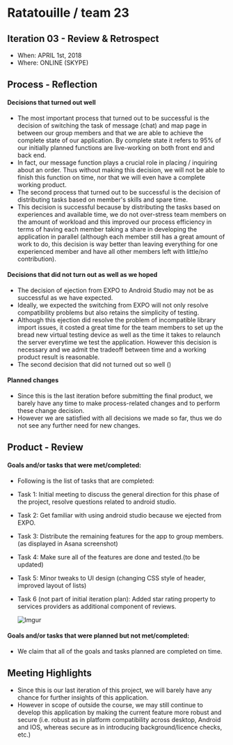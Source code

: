 # Ratatouille / team 23


## Iteration 03 - Review & Retrospect

 * When: APRIL 1st, 2018
 * Where: ONLINE (SKYPE)

## Process - Reflection


#### Decisions that turned out well

 
* The most important process that turned out to be successful is the decision of switching the task of message (chat) and map page in between our group members and that we are able to achieve the complete state of our application. By complete state it refers to 95% of our initially planned functions are live-working on both front end and back end. 
* In fact, our message function plays a crucial role in placing / inquiring about an order. Thus without making this decision, we will not be able to finish this function on time, nor that we will even have a complete working product.
* The second process that turned out to be successful is the decision of distributing tasks based on member's skills and spare time.
* This decision is successful because by distributing the tasks based on experiences and available time, we do not over-stress team members on the amount of workload and this improved our process efficiency in terms of having each member taking a share in developing the application in parallel (although each member still has a great amount of work to do, this decision is way better than leaving everything for one experienced member and have all other members left with little/no contribution).


#### Decisions that did not turn out as well as we hoped
 
 * The decision of ejection from EXPO to Android Studio may not be as successful as we have expected.
 * Ideally, we expected the switching from EXPO will not only resolve compatibility problems but also retains the simplicity of testing.
 * Although this ejection did resolve the problem of incompatible library import issues, it costed a great time for the team members to set up the bread new virtual testing device as well as the time it takes to relaunch the server everytime we test the application. However this decision is necessary and we admit the tradeoff between time and a working product result is reasonable.
 * The second decision that did not turned out so well ()



#### Planned changes
 
 * Since this is the last iteration before submitting the final product, we barely have any time to make process-related changes and to perform these change decision.
 * However we are satisfied with all decisions we made so far, thus we do not see any further need for new changes.


## Product - Review

#### Goals and/or tasks that were met/completed:
 
 * Following is the list of tasks that are completed:
 * Task 1: Initial meeting to discuss the general direction for this phase of the project, resolve questions related to android studio.
 * Task 2: Get familiar with using android studio because we ejected from EXPO.
 * Task 3: Distribute the remaining features for the app to group members.(as displayed in Asana screenshot)
 * Task 4: Make sure all of the features are done and tested.(to be updated)
 * Task 5: Minor tweaks to UI design (changing CSS style of header, improved layout of lists)
 * Task 6 (not part of initial iteration plan): Added star rating property to services providers as additional component of reviews.

   ![Imgur](https://i.imgur.com/Ply4XaK.png)

#### Goals and/or tasks that were planned but not met/completed:
 
 * We claim that all of the goals and tasks planned are completed on time.

## Meeting Highlights
 
 * Since this is our last iteration of this project, we will barely have any chance for further insights of this application.
 * However in scope of outside the course, we may still continue to develop this application by making the current feature more robust and secure (i.e. robust as in platform compatibility across desktop, Android and IOS, whereas secure as in introducing background/licence checks, etc.)

